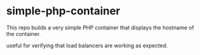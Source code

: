 # simple-php-container

This repo builds a very simple PHP container that displays the hostname of the container.

useful for verifying that load balancers are working as expected.
